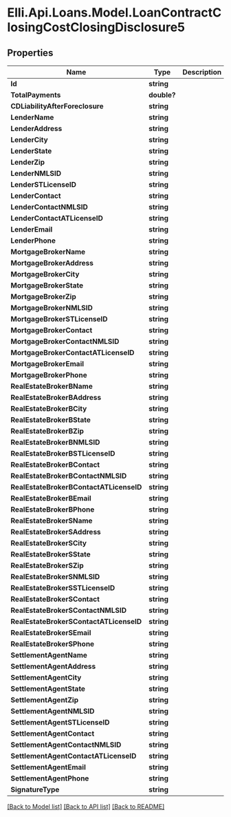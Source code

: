 # Elli.Api.Loans.Model.LoanContractClosingCostClosingDisclosure5
## Properties

Name | Type | Description | Notes
------------ | ------------- | ------------- | -------------
**Id** | **string** |  | [optional] 
**TotalPayments** | **double?** |  | [optional] 
**CDLiabilityAfterForeclosure** | **string** |  | [optional] 
**LenderName** | **string** |  | [optional] 
**LenderAddress** | **string** |  | [optional] 
**LenderCity** | **string** |  | [optional] 
**LenderState** | **string** |  | [optional] 
**LenderZip** | **string** |  | [optional] 
**LenderNMLSID** | **string** |  | [optional] 
**LenderSTLicenseID** | **string** |  | [optional] 
**LenderContact** | **string** |  | [optional] 
**LenderContactNMLSID** | **string** |  | [optional] 
**LenderContactATLicenseID** | **string** |  | [optional] 
**LenderEmail** | **string** |  | [optional] 
**LenderPhone** | **string** |  | [optional] 
**MortgageBrokerName** | **string** |  | [optional] 
**MortgageBrokerAddress** | **string** |  | [optional] 
**MortgageBrokerCity** | **string** |  | [optional] 
**MortgageBrokerState** | **string** |  | [optional] 
**MortgageBrokerZip** | **string** |  | [optional] 
**MortgageBrokerNMLSID** | **string** |  | [optional] 
**MortgageBrokerSTLicenseID** | **string** |  | [optional] 
**MortgageBrokerContact** | **string** |  | [optional] 
**MortgageBrokerContactNMLSID** | **string** |  | [optional] 
**MortgageBrokerContactATLicenseID** | **string** |  | [optional] 
**MortgageBrokerEmail** | **string** |  | [optional] 
**MortgageBrokerPhone** | **string** |  | [optional] 
**RealEstateBrokerBName** | **string** |  | [optional] 
**RealEstateBrokerBAddress** | **string** |  | [optional] 
**RealEstateBrokerBCity** | **string** |  | [optional] 
**RealEstateBrokerBState** | **string** |  | [optional] 
**RealEstateBrokerBZip** | **string** |  | [optional] 
**RealEstateBrokerBNMLSID** | **string** |  | [optional] 
**RealEstateBrokerBSTLicenseID** | **string** |  | [optional] 
**RealEstateBrokerBContact** | **string** |  | [optional] 
**RealEstateBrokerBContactNMLSID** | **string** |  | [optional] 
**RealEstateBrokerBContactATLicenseID** | **string** |  | [optional] 
**RealEstateBrokerBEmail** | **string** |  | [optional] 
**RealEstateBrokerBPhone** | **string** |  | [optional] 
**RealEstateBrokerSName** | **string** |  | [optional] 
**RealEstateBrokerSAddress** | **string** |  | [optional] 
**RealEstateBrokerSCity** | **string** |  | [optional] 
**RealEstateBrokerSState** | **string** |  | [optional] 
**RealEstateBrokerSZip** | **string** |  | [optional] 
**RealEstateBrokerSNMLSID** | **string** |  | [optional] 
**RealEstateBrokerSSTLicenseID** | **string** |  | [optional] 
**RealEstateBrokerSContact** | **string** |  | [optional] 
**RealEstateBrokerSContactNMLSID** | **string** |  | [optional] 
**RealEstateBrokerSContactATLicenseID** | **string** |  | [optional] 
**RealEstateBrokerSEmail** | **string** |  | [optional] 
**RealEstateBrokerSPhone** | **string** |  | [optional] 
**SettlementAgentName** | **string** |  | [optional] 
**SettlementAgentAddress** | **string** |  | [optional] 
**SettlementAgentCity** | **string** |  | [optional] 
**SettlementAgentState** | **string** |  | [optional] 
**SettlementAgentZip** | **string** |  | [optional] 
**SettlementAgentNMLSID** | **string** |  | [optional] 
**SettlementAgentSTLicenseID** | **string** |  | [optional] 
**SettlementAgentContact** | **string** |  | [optional] 
**SettlementAgentContactNMLSID** | **string** |  | [optional] 
**SettlementAgentContactATLicenseID** | **string** |  | [optional] 
**SettlementAgentEmail** | **string** |  | [optional] 
**SettlementAgentPhone** | **string** |  | [optional] 
**SignatureType** | **string** |  | [optional] 

[[Back to Model list]](../README.md#documentation-for-models) [[Back to API list]](../README.md#documentation-for-api-endpoints) [[Back to README]](../README.md)

